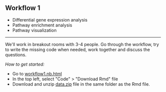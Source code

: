 ## Workflow 1

* Differential gene expression analysis
* Pathway enrichment analysis
* Pathway visualization

----

We'll work in breakout rooms with 3-4 people. Go through the workflow, try to write the missing code when needed, work together and discuss the questions. 

*How to get started:*
- Go to [workflow1.nb.html](https://bigcat-covid19.github.io/ISMB2021-workshop/practical/workflows/workflow1.nb.html)
- In the top left, select "Code" > "Download Rmd" file
- Download and unzip [data.zip](https://github.com/BIGCAT-COVID19/ISMB2021-workshop/raw/main/practical/workflows/data.zip) file in the same folder as the Rmd file.

